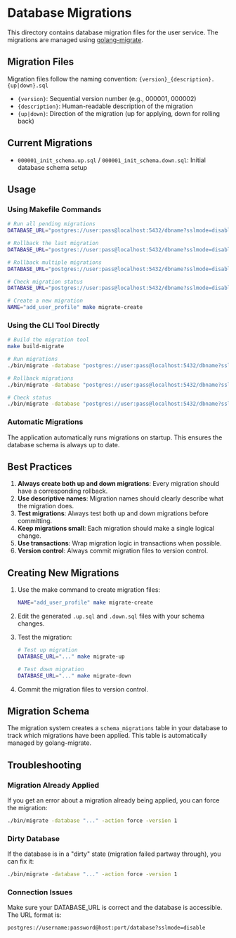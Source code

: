 # Database Migrations

This directory contains database migration files for the user service. The migrations are managed using [golang-migrate](https://github.com/golang-migrate/migrate).

## Migration Files

Migration files follow the naming convention: `{version}_{description}.{up|down}.sql`

- `{version}`: Sequential version number (e.g., 000001, 000002)
- `{description}`: Human-readable description of the migration
- `{up|down}`: Direction of the migration (up for applying, down for rolling back)

## Current Migrations

- `000001_init_schema.up.sql` / `000001_init_schema.down.sql`: Initial database schema setup

## Usage

### Using Makefile Commands

```bash
# Run all pending migrations
DATABASE_URL="postgres://user:pass@localhost:5432/dbname?sslmode=disable" make migrate-up

# Rollback the last migration
DATABASE_URL="postgres://user:pass@localhost:5432/dbname?sslmode=disable" make migrate-down

# Rollback multiple migrations
DATABASE_URL="postgres://user:pass@localhost:5432/dbname?sslmode=disable" STEPS=3 make migrate-down

# Check migration status
DATABASE_URL="postgres://user:pass@localhost:5432/dbname?sslmode=disable" make migrate-status

# Create a new migration
NAME="add_user_profile" make migrate-create
```

### Using the CLI Tool Directly

```bash
# Build the migration tool
make build-migrate

# Run migrations
./bin/migrate -database "postgres://user:pass@localhost:5432/dbname?sslmode=disable" -action up

# Rollback migrations
./bin/migrate -database "postgres://user:pass@localhost:5432/dbname?sslmode=disable" -action down -steps 1

# Check status
./bin/migrate -database "postgres://user:pass@localhost:5432/dbname?sslmode=disable" -action status
```

### Automatic Migrations

The application automatically runs migrations on startup. This ensures the database schema is always up to date.

## Best Practices

1. **Always create both up and down migrations**: Every migration should have a corresponding rollback.
2. **Use descriptive names**: Migration names should clearly describe what the migration does.
3. **Test migrations**: Always test both up and down migrations before committing.
4. **Keep migrations small**: Each migration should make a single logical change.
5. **Use transactions**: Wrap migration logic in transactions when possible.
6. **Version control**: Always commit migration files to version control.

## Creating New Migrations

1. Use the make command to create migration files:
   ```bash
   NAME="add_user_profile" make migrate-create
   ```

2. Edit the generated `.up.sql` and `.down.sql` files with your schema changes.

3. Test the migration:
   ```bash
   # Test up migration
   DATABASE_URL="..." make migrate-up
   
   # Test down migration
   DATABASE_URL="..." make migrate-down
   ```

4. Commit the migration files to version control.

## Migration Schema

The migration system creates a `schema_migrations` table in your database to track which migrations have been applied. This table is automatically managed by golang-migrate.

## Troubleshooting

### Migration Already Applied
If you get an error about a migration already being applied, you can force the migration:
```bash
./bin/migrate -database "..." -action force -version 1
```

### Dirty Database
If the database is in a "dirty" state (migration failed partway through), you can fix it:
```bash
./bin/migrate -database "..." -action force -version 1
```

### Connection Issues
Make sure your DATABASE_URL is correct and the database is accessible. The URL format is:
```
postgres://username:password@host:port/database?sslmode=disable
```
